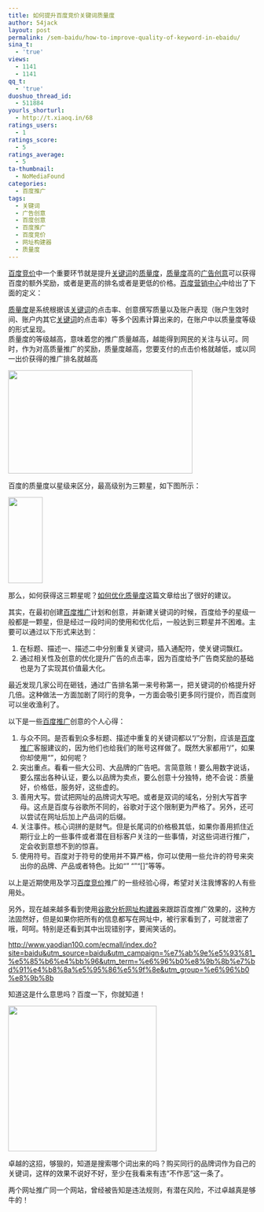 ```yaml
---
title: 如何提升百度竞价关键词质量度
author: 54jack
layout: post
permalink: /sem-baidu/how-to-improve-quality-of-keyword-in-ebaidu/
sina_t:
  - 'true'
views:
  - 1141
  - 1141
qq_t:
  - 'true'
duoshuo_thread_id:
  - 511884
yourls_shorturl:
  - http://t.xiaoq.in/68
ratings_users:
  - 1
ratings_score:
  - 5
ratings_average:
  - 5
ta-thumbnail:
  - NoMediaFound
categories:
  - 百度推广
tags:
  - 关键词
  - 广告创意
  - 百度创意
  - 百度推广
  - 百度竞价
  - 网址构建器
  - 质量度
---
```

<span class='wp_keywordlink_affiliate'><a href="https://xiaoq.in/tag/%e7%99%be%e5%ba%a6%e7%ab%9e%e4%bb%b7/" title="查看百度竞价中的全部文章" target="_blank">百度竞价</a></span>中一个重要环节就是提升<span class='wp_keywordlink_affiliate'><a href="https://xiaoq.in/tag/%e5%85%b3%e9%94%ae%e8%af%8d/" title="查看关键词中的全部文章" target="_blank">关键词</a></span>的<span class='wp_keywordlink_affiliate'><a href="https://xiaoq.in/tag/%e8%b4%a8%e9%87%8f%e5%ba%a6/" title="查看质量度中的全部文章" target="_blank">质量度</a></span>，<span class='wp_keywordlink_affiliate'><a href="https://xiaoq.in/tag/%e8%b4%a8%e9%87%8f%e5%ba%a6/" title="查看质量度中的全部文章" target="_blank">质量度</a></span>高的<span class='wp_keywordlink_affiliate'><a href="https://xiaoq.in/tag/%e5%b9%bf%e5%91%8a%e5%88%9b%e6%84%8f/" title="查看广告创意中的全部文章" target="_blank">广告创意</a></span>可以获得百度的额外奖励，或者是更高的排名或者是更低的价格。<a title="百度营销中心" href="http://yingxiao.baidu.com/support/" target="_blank">百度营销中心</a>中给出了下面的定义：

<span class='wp_keywordlink_affiliate'><a href="https://xiaoq.in/tag/%e8%b4%a8%e9%87%8f%e5%ba%a6/" title="查看质量度中的全部文章" target="_blank">质量度</a></span>是系统根据该<span class='wp_keywordlink_affiliate'><a href="https://xiaoq.in/tag/%e5%85%b3%e9%94%ae%e8%af%8d/" title="查看关键词中的全部文章" target="_blank">关键词</a></span>的点击率、创意撰写质量以及账户表现（账户生效时间、账户内其它<span class='wp_keywordlink_affiliate'><a href="https://xiaoq.in/tag/%e5%85%b3%e9%94%ae%e8%af%8d/" title="查看关键词中的全部文章" target="_blank">关键词</a></span>的点击率）等多个因素计算出来的，在账户中以质量度等级的形式呈现。  
质量度的等级越高，意味着您的推广质量越高，越能得到网民的关注与认可。同时，作为对高质量推广的奖励，质量度越高，您要支付的点击价格就越低，或以同一出价获得的推广排名就越高

<img class="alignnone size-full wp-image-432" title="quality definition" src="http://cdn.54jack.com/images/2011/05/quality-definition.png" alt="" width="375" height="210" />

百度的质量度以星级来区分，最高级别为三颗星，如下图所示：

<img class="alignnone size-full wp-image-431" title="quality keyword at ebaidu" src="http://cdn.54jack.com/images/2011/05/quality-keyword-at-ebaidu.png" alt="" width="70" height="175" />

那么，如何获得这三颗星呢？<a title="如何优化质量度" href="http://yingxiao.baidu.com/support/detail_680.html" target="_blank">如何优化质量度</a>这篇文章给出了很好的建议。

其实，在最初创建<span class='wp_keywordlink_affiliate'><a href="https://xiaoq.in/tag/%e7%99%be%e5%ba%a6%e6%8e%a8%e5%b9%bf/" title="查看百度推广中的全部文章" target="_blank">百度推广</a></span>计划和创意，并新建关键词的时候，百度给予的星级一般都是一颗星，但是经过一段时间的使用和优化后，一般达到三颗星并不困难。主要可以通过以下形式来达到：

1.  在标题、描述一、描述二中分别重复关键词，插入通配符，使关键词飘红。
2.  通过相关性及创意的优化提升广告的点击率，因为百度给予广告商奖励的基础也是为了实现其价值最大化。

最近发现几家公司在砸钱，通过广告排名第一来号称第一，把关键词的价格提升好几倍。这种做法一方面加剧了同行的竞争，一方面会吸引更多同行提价，而百度则可以坐收渔利了。

以下是一些<span class='wp_keywordlink_affiliate'><a href="https://xiaoq.in/tag/%e7%99%be%e5%ba%a6%e6%8e%a8%e5%b9%bf/" title="查看百度推广中的全部文章" target="_blank">百度推广</a></span>创意的个人心得：

1.  与众不同。是否看到众多标题、描述中重复的关键词都以“/”分割，应该是<span class='wp_keywordlink_affiliate'><a href="https://xiaoq.in/tag/%e7%99%be%e5%ba%a6%e6%8e%a8%e5%b9%bf/" title="查看百度推广中的全部文章" target="_blank">百度推广</a></span>客服建议的，因为他们也给我们的账号这样做了。既然大家都用“/”，如果你却使用“”，如何呢？
2.  突出重点。看看一些大公司、大品牌的广告吧。言简意赅！要么用数字说话，要么摆出各种认证，要么以品牌为卖点，要么创意十分独特，绝不会说：质量好，价格低，服务好，这些虚的。
3.  善用大写。尝试把网址的品牌词大写吧。或者是双词的域名，分别大写首字母。这点是百度与谷歌所不同的，谷歌对于这个限制更为严格了。另外，还可以尝试在网址后加上产品词的后缀。
4.  关注事件。核心词拼的是财气。但是长尾词的价格极其低，如果你善用抓住近期行业上的一些事件或者潜在目标客户关注的一些事情，对这些词进行推广，定会收到意想不到的惊喜。
5.  使用符号。百度对于符号的使用并不算严格，你可以使用一些允许的符号来突出你的品牌、产品或者特色。比如“&#8221; &#8220;”“[]”等等。

以上是近期使用及学习<span class='wp_keywordlink_affiliate'><a href="https://xiaoq.in/tag/%e7%99%be%e5%ba%a6%e7%ab%9e%e4%bb%b7/" title="查看百度竞价中的全部文章" target="_blank">百度竞价</a></span>推广的一些经验心得，希望对关注我博客的人有些用处。

另外，现在越来越多看到使用<span class='wp_keywordlink'><a href="https://xiaoq.in/google-analytics/" title="谷歌分析" target="_blank">谷歌分析</a></span><span class='wp_keywordlink_affiliate'><a href="https://xiaoq.in/tag/%e7%bd%91%e5%9d%80%e6%9e%84%e5%bb%ba%e5%99%a8/" title="查看网址构建器中的全部文章" target="_blank">网址构建器</a></span>来跟踪百度推广效果的，这种方法固然好，但是如果你把所有的信息都写在网址中，被行家看到了，可就泄密了哦，呵呵。特别是还看到其中出现错别字，要闹笑话的。

<a title="耀点广告" href="http://www.yaodian100.com/ecmall/index.do?site=baidu&utm_source=baidu&utm_campaign=%e7%ab%9e%e5%93%81_%e5%85%b6%e4%bb%96&utm_term=%e6%96%b0%e8%9b%8b%e7%bd%91%e4%b8%8a%e5%95%86%e5%9f%8e&utm_group=%e6%96%b0%e8%9b%8b" target="_blank">http://www.yaodian100.com/ecmall/index.do?site=baidu&utm_source=baidu&utm_campaign=%e7%ab%9e%e5%93%81_%e5%85%b6%e4%bb%96&utm_term=%e6%96%b0%e8%9b%8b%e7%bd%91%e4%b8%8a%e5%95%86%e5%9f%8e&utm_group=%e6%96%b0%e8%9b%8b</a>

知道这是什么意思吗？百度一下，你就知道！

<img class="alignnone size-full wp-image-433" title="amazon baidu dangdang" src="http://cdn.54jack.com/images/2011/05/amazon-baidu-dangdang.png" alt="" width="302" height="296" />

卓越的这招，够狠的，知道是搜索哪个词出来的吗？购买同行的品牌词作为自己的关键词，这样的效果不说好不好，至少在我看来有违“不作恶”这一条了。

两个网址推广同一个网站，曾经被告知是违法规则，有潜在风险，不过卓越真是够牛的！